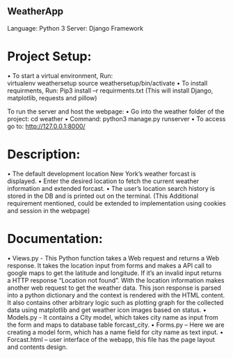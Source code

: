 ## WeatherApp
Language: Python 3
Server: Django Framework

# Project Setup:
•	To start a virtual environment, Run: 	
virtualenv weathersetup
source weathersetup/bin/activate
•	To install requirments, Run:
Pip3 install –r requirments.txt
(This will install Django, matplotlib, requests and pillow)

To run the server and host the webpage:
•	Go into the weather folder of the project: cd weather
•	Command: python3 manage.py runserver
•	To access go to: http://127.0.0.1:8000/

# Description: 
•	The default development location New York’s weather forcast is displayed.
•	Enter the desired location to fetch the current weather information and extended forcast.
•	The user’s location search history is stored in the DB and is printed out on the terminal. (This Additional requirement mentioned, could be extended to implementation using cookies and session in the webpage) 

# Documentation:
•	Views.py - This Python function takes a Web request and returns a Web response. It takes the location input from forms and makes a API call to google maps to get the latitude and longitude. If it’s an invalid input returns a HTTP response “Location not found”. With the location information makes another web request to get the weather data. This json response is parsed into a python dictionary and the context is rendered with the HTML content. It also contains other arbitrary logic such as plotting graph for the collected data using matplotlib and get weather icon images based on status.
•	Models.py - It contains a City model, which takes city name as input from the form and maps to database table forcast_city.
•	Forms.py – Here we are creating a model form, which has a name field for city name as text input.
•	Forcast.html – user interface of the webapp, this file has the page layout and contents design. 

